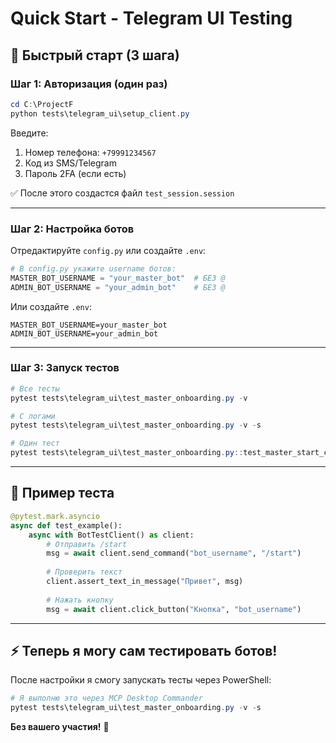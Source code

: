 # Quick Start - Telegram UI Testing

## 🚀 Быстрый старт (3 шага)

### Шаг 1: Авторизация (один раз)

```powershell
cd C:\ProjectF
python tests\telegram_ui\setup_client.py
```

Введите:
1. Номер телефона: `+79991234567`
2. Код из SMS/Telegram
3. Пароль 2FA (если есть)

✅ После этого создастся файл `test_session.session`

---

### Шаг 2: Настройка ботов

Отредактируйте `config.py` или создайте `.env`:

```python
# В config.py укажите username ботов:
MASTER_BOT_USERNAME = "your_master_bot"  # БЕЗ @
ADMIN_BOT_USERNAME = "your_admin_bot"    # БЕЗ @
```

Или создайте `.env`:
```env
MASTER_BOT_USERNAME=your_master_bot
ADMIN_BOT_USERNAME=your_admin_bot
```

---

### Шаг 3: Запуск тестов

```powershell
# Все тесты
pytest tests\telegram_ui\test_master_onboarding.py -v

# С логами
pytest tests\telegram_ui\test_master_onboarding.py -v -s

# Один тест
pytest tests\telegram_ui\test_master_onboarding.py::test_master_start_command -v
```

---

## 📝 Пример теста

```python
@pytest.mark.asyncio
async def test_example():
    async with BotTestClient() as client:
        # Отправить /start
        msg = await client.send_command("bot_username", "/start")
        
        # Проверить текст
        client.assert_text_in_message("Привет", msg)
        
        # Нажать кнопку
        msg = await client.click_button("Кнопка", "bot_username")
```

---

## ⚡ Теперь я могу сам тестировать ботов!

После настройки я смогу запускать тесты через PowerShell:

```powershell
# Я выполню это через MCP Desktop Commander
pytest tests\telegram_ui\test_master_onboarding.py -v -s
```

**Без вашего участия!** 🎉

